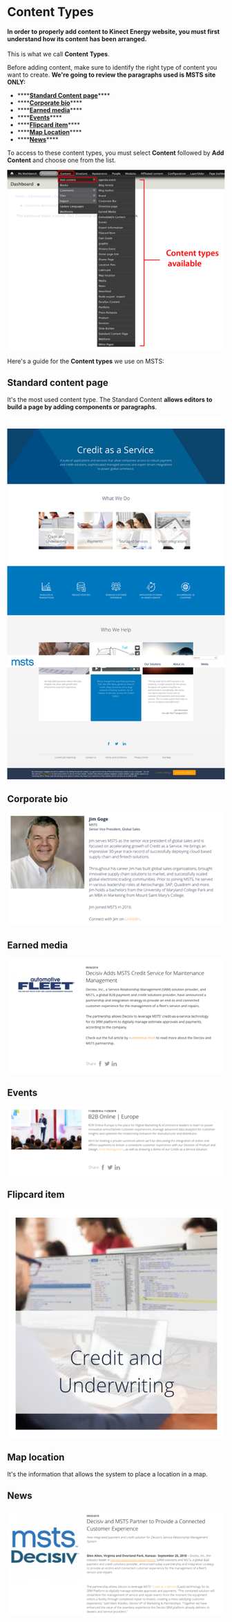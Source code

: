 # Content Types

#### In order to properly add content to Kinect Energy website, you must first understand how its content has been arranged.  <a id="in-order-to-properly-add-content-to-kinect-energy-website-you-must-first-understand-how-its-content-has-been-arranged"></a>

This is what we call **Content Types**.

Before adding content, make sure to identify the right type of content you want to create. **We're going to review the paragraphs used is MSTS site ONLY:**

* \*\*\*\*[**Standard Content page**](content-types-1/standard-content-page.md)\*\*\*\*
* \*\*\*\*[**Corporate bio**](content-types-1/corporate-bio.md)\*\*\*\*
* \*\*\*\*[**Earned media**](content-types-1/earned-media.md)\*\*\*\*
* \*\*\*\*[**Events**](content-types-1/events.md)\*\*\*\*
* \*\*\*\*[**Flipcard item**](content-types-1/flipcard-item.md)\*\*\*\*
* \*\*\*\*[**Map Location**](content-types-1/map-location.md)\*\*\*\*
* \*\*\*\*[**News**](content-types-1/news.md)\*\*\*\*

To access to these content types, you must select **Content** followed by **Add Content** and choose one from the list. 

![](.gitbook/assets/content_type-available.png)

Here's a guide for the **Content types** we use on MSTS:

## Standard content page

It's the most used content type. The Standard Content **allows editors to build a page by adding components or paragraphs**. 

![](.gitbook/assets/scp_hompage.png)

## Corporate bio

![](.gitbook/assets/corporate_bio_content_type.png)

## Earned media

![](.gitbook/assets/earned_media_content_type.png)

## Events

![](.gitbook/assets/events_content_type.png)

## Flipcard item

![](.gitbook/assets/flipcard_item_content_type.png)

## Map location

It's the information that allows the system to place a location in a map.

## News

![](.gitbook/assets/news_content_type.png)

## 



